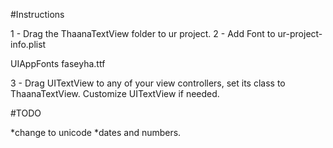 #Instructions

1 - Drag the ThaanaTextView folder to ur project. 
2 - Add Font to ur-project-info.plist

   <key>UIAppFonts</key>
	<array>
		<string>faseyha.ttf</string>
	</array>

3 - Drag UITextView to any of your view controllers, set its class to ThaanaTextView. Customize UITextView if needed.


#TODO

*change to unicode
*dates and numbers.
